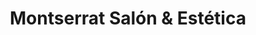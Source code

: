 ---
title: "Montserrat Salón & Estética"
url: /san-juan/montserrat-salon-und-estetica/
shop: Kosmetik
---